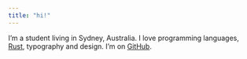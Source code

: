 ```yaml
---
title: "hi!"
---
```


I’m a student living in Sydney, Australia. I love programming languages, [Rust](https://rust-lang.org), typography and design. I’m on [GitHub](https://github.com/arzg).
